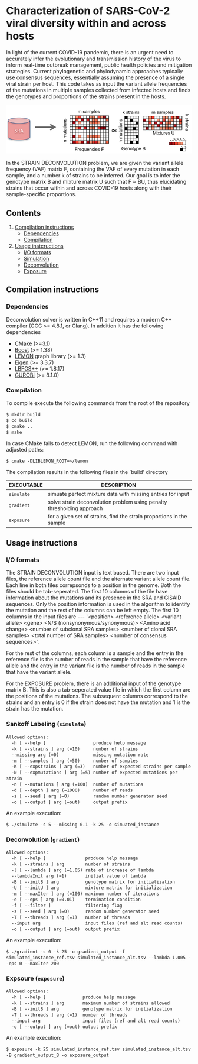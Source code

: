 # Characterization of SARS-CoV-2 viral diversity within and across hosts

In light of the current COVID-19 pandemic, there is an urgent need to accurately infer the evolutionary and
transmission history of the virus to inform real-time outbreak management, public health policies and mitigation strategies. Current phylogenetic and phylodynamic approaches typically use consensus sequences,
essentially assuming the presence of a single viral strain per host. This code takes as input the variant allele frequencies of the mutations in multiple samples collected from infected hosts and finds the genotypes and proportions of the strains present in the hosts.

![Overview of Strain Deconvolution Problem](deconvolution.png)

In the STRAIN DECONVOLUTION problem, we are given the variant allele frequency (VAF) matrix F, containing the VAF of every mutation in each sample, and a number k of strains to be inferred. Our goal is to infer the genotype matrix B and mixture matrix U such that F ≈ BU, thus elucidating strains that occur within and across COVID-19 hosts along with their sample-specific proportions.

## Contents

  1. [Compilation instructions](#compilation)
     * [Dependencies](#dep)
     * [Compilation](#comp)
  2. [Usage instcructions](#usage)
     * [I/O formats](#io)
     * [Simulation](#simulate)
     * [Deconvolution](#gradient)
     * [Exposure](#exposure)

<a name="compilation"></a>
## Compilation instructions

<a name="dep"></a>
### Dependencies

Deconvolution solver is written in C++11 and requires a modern C++ compiler
(GCC >= 4.8.1, or Clang). In addition it has the following dependencies

* [CMake](http://www.cmake.org/) (>=3.1)
* [Boost](http://www.boost.org) (>= 1.38)
* [LEMON](http://lemon.cs.elte.hu/trac/lemon) graph library (>= 1.3)
* [Eigen](http://eigen.tuxfamily.org/) (>= 3.3.7)
* [LBFGS++](https://lbfgspp.statr.me/) (>= 1.8.17)
* [GUROBI](https://www.gurobi.com/) (>= 8.1.0)

<a name="comp"></a>
### Compilation

To compile execute the following commands from the root of the
repository

    $ mkdir build
    $ cd build
    $ cmake ..
    $ make

In case CMake fails to detect LEMON, run the following command with adjusted paths:

    $ cmake -DLIBLEMON_ROOT=~/lemon

The compilation results in the following files in the `build' directory

EXECUTABLE       | DESCRIPTION
-----------------|-------------
`simulate`       | simuate perfect mixture data with missing entries for input
`gradient`       | solve strain deconvolution problem using penalty thresholding approach
`exposure`       | for a given set of strains, find the strain proportions in the sample

<a name="usage"></a>
## Usage instructions

<a name="io"></a>
### I/O formats

The STRAIN DECONVOLUTION input is text based. There are two input files, the reference allele count file and the alternate variant allele count file.
Each line in both files correpsonds to a position in the genome.
Both the files should be tab-seperated.
The first 10 columns of the file have information about the mutations and its presence in the SRA and GISAID sequences. Only the position information is used in the algorithm to identify the mutation and the rest of the columns can be left empty.
The first 10 columns in the input files are --- '\<position\> \<reference allele\> \<variant allele\> \<gene\> \<N/S (nonsynonymous/synonymous)\> \<Amino acid change\> \<number of subclonal SRA samples\> \<number of clonal SRA samples\> \<total number of SRA samples\> \<number of consensus sequences\>'.

For the rest of the columns, each column is a sample and the entry in the reference file is the number of reads in the sample that have the reference allele and the entry in the variant file is the number of reads in the sample that have the variant allele.

For the EXPOSURE problem, there is an additional input of the genotype matrix B. This is also a tab-seperated value file in which the 
first column are the positions of the mutations. The subsequent columns correspond to the strains and an entry is 0 if the strain does not have the mutation and 1 is the strain has the mutation.

<a name="simulate"></a>

###  Sankoff Labeling (`simulate`)

    Allowed options:
      -h [ --help ]                  produce help message
      -k [ --strains ] arg (=10)     number of strains
      --missing arg (=0)             missing mutation rate
      -m [ --samples ] arg (=50)     number of samples
      -K [ --expstrains ] arg (=3)   number of expected strains per sample
      -N [ --expmutations ] arg (=5) number of expected mutations per strain
      -n [ --mutations ] arg (=100)  number of mutations
      -d [ --depth ] arg (=1000)     number of reads
      -s [ --seed ] arg (=0)         random number generator seed
      -o [ --output ] arg (=out)     output prefix


An example execution:

    $ ./simulate -s 5 --missing 0.1 -k 25 -o simuated_instance

<a name="gradient"></a>
### Deconvolution (`gradient`)

    Allowed options:
      -h [ --help ]               produce help message
      -k [ --strains ] arg        number of strains
      -l [ --lambda ] arg (=1.05) rate of increase of lambda
      --lambdaInit arg (=1)       initial value of lambda
      -B [ --initB ] arg          genotype matrix for initialization
      -U [ --initU ] arg          mixture matrix for initialization
      -m [ --maxIter ] arg (=100) maximum number of iterations
      -e [ --eps ] arg (=0.01)    termination condition
      -f [ --filter ]             filtering flag
      -s [ --seed ] arg (=0)      random number generator seed
      -T [ --threads ] arg (=1)   number of threads
      --input arg                 input files (ref and alt read counts)
      -o [ --output ] arg (=out)  output prefix

An example execution:

    $ ./gradient -s 0 -k 25 -o gradient_output -f simulated_instance_ref.tsv simulated_instance_alt.tsv --lambda 1.005 --eps 0 --maxIter 200
    
<a name="exposure"></a>
### Expsoure (`exposure`)

    Allowed options:
      -h [ --help ]              produce help message
      -k [ --strains ] arg       maximum number of strains allowed
      -B [ --initB ] arg         genotype matrix for initialization
      -T [ --threads ] arg (=1)  number of threads
      --input arg                input files (ref and alt read counts)
      -o [ --output ] arg (=out) output prefix

An example execution:

    $ exposure -k 25 simulated_instance_ref.tsv simulated_instance_alt.tsv -B gradient_output_B -o exposure_output
